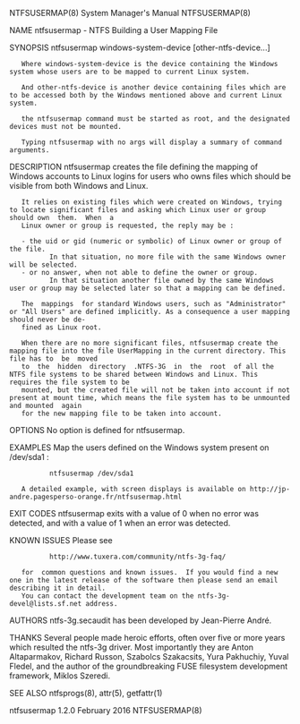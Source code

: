 NTFSUSERMAP(8)                                                         System Manager's Manual                                                        NTFSUSERMAP(8)

NAME
       ntfsusermap - NTFS Building a User Mapping File

SYNOPSIS
       ntfsusermap windows-system-device [other-ntfs-device...]

       Where windows-system-device is the device containing the Windows system whose users are to be mapped to current Linux system.

       And other-ntfs-device is another device containing files which are to be accessed both by the Windows mentioned above and current Linux system.

       the ntfsusermap command must be started as root, and the designated devices must not be mounted.

       Typing ntfsusermap with no args will display a summary of command arguments.

DESCRIPTION
       ntfsusermap  creates the file defining the mapping of Windows accounts to Linux logins for users who owns files which should be visible from both Windows and
       Linux.

       It relies on existing files which were created on Windows, trying to locate significant files and asking which Linux user or group should own  them.  When  a
       Linux owner or group is requested, the reply may be :

       - the uid or gid (numeric or symbolic) of Linux owner or group of the file.
              In that situation, no more file with the same Windows owner will be selected.
       - or no answer, when not able to define the owner or group.
              In that situation another file owned by the same Windows user or group may be selected later so that a mapping can be defined.

       The  mappings  for standard Windows users, such as "Administrator" or "All Users" are defined implicitly. As a consequence a user mapping should never be de‐
       fined as Linux root.

       When there are no more significant files, ntfsusermap create the mapping file into the file UserMapping in the current directory. This file has to  be  moved
       to  the  hidden  directory  .NTFS-3G  in  the  root  of all the NTFS file systems to be shared between Windows and Linux. This requires the file system to be
       mounted, but the created file will not be taken into account if not present at mount time, which means the file system has to be unmounted and mounted  again
       for the new mapping file to be taken into account.

OPTIONS
       No option is defined for ntfsusermap.

EXAMPLES
       Map the users defined on the Windows system present on /dev/sda1 :

              ntfsusermap /dev/sda1

       A detailed example, with screen displays is available on http://jp-andre.pagesperso-orange.fr/ntfsusermap.html

EXIT CODES
       ntfsusermap exits with a value of 0 when no error was detected, and with a value of 1 when an error was detected.

KNOWN ISSUES
       Please see

              http://www.tuxera.com/community/ntfs-3g-faq/

       for  common questions and known issues.  If you would find a new one in the latest release of the software then please send an email describing it in detail.
       You can contact the development team on the ntfs-3g-devel@lists.sf.net address.

AUTHORS
       ntfs-3g.secaudit has been developed by Jean-Pierre André.

THANKS
       Several people made heroic efforts, often over five or more years which resulted the ntfs-3g driver. Most importantly they are  Anton  Altaparmakov,  Richard
       Russon, Szabolcs Szakacsits, Yura Pakhuchiy, Yuval Fledel, and the author of the groundbreaking FUSE filesystem development framework, Miklos Szeredi.

SEE ALSO
       ntfsprogs(8), attr(5), getfattr(1)

ntfsusermap 1.2.0                                                           February 2016                                                             NTFSUSERMAP(8)
